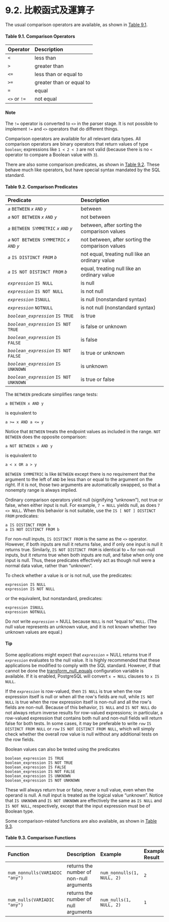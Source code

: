 # 9.2. 比較函式及運算子

The usual comparison operators are available, as shown in [Table 9.1](https://www.postgresql.org/docs/12/functions-comparison.html#FUNCTIONS-COMPARISON-OP-TABLE).

#### **Table 9.1. Comparison Operators**

| Operator | Description |
| :--- | :--- |
| `<` | less than |
| `>` | greater than |
| `<=` | less than or equal to |
| `>=` | greater than or equal to |
| `=` | equal |
| `<>` or `!=` | not equal |

#### Note

The `!=` operator is converted to `<>` in the parser stage. It is not possible to implement `!=` and `<>` operators that do different things.

Comparison operators are available for all relevant data types. All comparison operators are binary operators that return values of type `boolean`; expressions like `1 < 2 < 3` are not valid \(because there is no `<` operator to compare a Boolean value with `3`\).

There are also some comparison predicates, as shown in [Table 9.2](https://www.postgresql.org/docs/12/functions-comparison.html#FUNCTIONS-COMPARISON-PRED-TABLE). These behave much like operators, but have special syntax mandated by the SQL standard.

#### **Table 9.2. Comparison Predicates**

| Predicate | Description |
| :--- | :--- |
| _`a`_ `BETWEEN` _`x`_ `AND` _`y`_ | between |
| _`a`_ `NOT BETWEEN` _`x`_ `AND` _`y`_ | not between |
| _`a`_ `BETWEEN SYMMETRIC` _`x`_ `AND` _`y`_ | between, after sorting the comparison values |
| _`a`_ `NOT BETWEEN SYMMETRIC` _`x`_ `AND` _`y`_ | not between, after sorting the comparison values |
| _`a`_ `IS DISTINCT FROM` _`b`_ | not equal, treating null like an ordinary value |
| _`a`_ `IS NOT DISTINCT FROM` _`b`_ | equal, treating null like an ordinary value |
| _`expression`_ `IS NULL` | is null |
| _`expression`_ `IS NOT NULL` | is not null |
| _`expression`_ `ISNULL` | is null \(nonstandard syntax\) |
| _`expression`_ `NOTNULL` | is not null \(nonstandard syntax\) |
| _`boolean_expression`_ `IS TRUE` | is true |
| _`boolean_expression`_ `IS NOT TRUE` | is false or unknown |
| _`boolean_expression`_ `IS FALSE` | is false |
| _`boolean_expression`_ `IS NOT FALSE` | is true or unknown |
| _`boolean_expression`_ `IS UNKNOWN` | is unknown |
| _`boolean_expression`_ `IS NOT UNKNOWN` | is true or false |

The `BETWEEN` predicate simplifies range tests:

```text
a BETWEEN x AND y
```

is equivalent to

```text
a >= x AND a <= y
```

Notice that `BETWEEN` treats the endpoint values as included in the range. `NOT BETWEEN` does the opposite comparison:

```text
a NOT BETWEEN x AND y
```

is equivalent to

```text
a < x OR a > y
```

`BETWEEN SYMMETRIC` is like `BETWEEN` except there is no requirement that the argument to the left of `AND` be less than or equal to the argument on the right. If it is not, those two arguments are automatically swapped, so that a nonempty range is always implied.

Ordinary comparison operators yield null \(signifying “unknown”\), not true or false, when either input is null. For example, `7 = NULL` yields null, as does `7 <> NULL`. When this behavior is not suitable, use the `IS [ NOT ] DISTINCT FROM` predicates:

```text
a IS DISTINCT FROM b
a IS NOT DISTINCT FROM b
```

For non-null inputs, `IS DISTINCT FROM` is the same as the `<>` operator. However, if both inputs are null it returns false, and if only one input is null it returns true. Similarly, `IS NOT DISTINCT FROM` is identical to `=` for non-null inputs, but it returns true when both inputs are null, and false when only one input is null. Thus, these predicates effectively act as though null were a normal data value, rather than “unknown”.

To check whether a value is or is not null, use the predicates:

```text
expression IS NULL
expression IS NOT NULL
```

or the equivalent, but nonstandard, predicates:

```text
expression ISNULL
expression NOTNULL
```

Do _not_ write _`expression`_ = NULL because `NULL` is not “equal to” `NULL`. \(The null value represents an unknown value, and it is not known whether two unknown values are equal.\)

#### Tip

Some applications might expect that _`expression`_ = NULL returns true if _`expression`_ evaluates to the null value. It is highly recommended that these applications be modified to comply with the SQL standard. However, if that cannot be done the [transform\_null\_equals](https://www.postgresql.org/docs/12/runtime-config-compatible.html#GUC-TRANSFORM-NULL-EQUALS) configuration variable is available. If it is enabled, PostgreSQL will convert `x = NULL` clauses to `x IS NULL`.

If the _`expression`_ is row-valued, then `IS NULL` is true when the row expression itself is null or when all the row's fields are null, while `IS NOT NULL` is true when the row expression itself is non-null and all the row's fields are non-null. Because of this behavior, `IS NULL` and `IS NOT NULL` do not always return inverse results for row-valued expressions; in particular, a row-valued expression that contains both null and non-null fields will return false for both tests. In some cases, it may be preferable to write _`row`_ `IS DISTINCT FROM NULL` or _`row`_ `IS NOT DISTINCT FROM NULL`, which will simply check whether the overall row value is null without any additional tests on the row fields.

Boolean values can also be tested using the predicates

```text
boolean_expression IS TRUE
boolean_expression IS NOT TRUE
boolean_expression IS FALSE
boolean_expression IS NOT FALSE
boolean_expression IS UNKNOWN
boolean_expression IS NOT UNKNOWN
```

These will always return true or false, never a null value, even when the operand is null. A null input is treated as the logical value “unknown”. Notice that `IS UNKNOWN` and `IS NOT UNKNOWN` are effectively the same as `IS NULL` and `IS NOT NULL`, respectively, except that the input expression must be of Boolean type.

Some comparison-related functions are also available, as shown in [Table 9.3](https://www.postgresql.org/docs/12/functions-comparison.html#FUNCTIONS-COMPARISON-FUNC-TABLE).

#### **Table 9.3. Comparison Functions**

| Function | Description | Example | Example Result |
| :--- | :--- | :--- | :--- |
| `num_nonnulls(VARIADIC "any")` | returns the number of non-null arguments | `num_nonnulls(1, NULL, 2)` | `2` |
| `num_nulls(VARIADIC "any")` | returns the number of null arguments | `num_nulls(1, NULL, 2)` | `1` |

